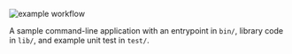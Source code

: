 ![example workflow](https://github.com/sommovir/dart-wrapup/actions/workflows/dart.yml/badge.svg)

A sample command-line application with an entrypoint in `bin/`, library code
in `lib/`, and example unit test in `test/`.
